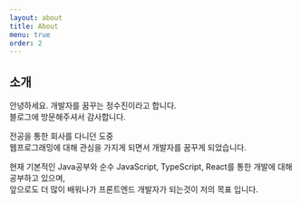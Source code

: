 ```yaml
---
layout: about
title: About
menu: true
order: 2
---
```


## 소개

안녕하세요. 개발자를 꿈꾸는 정수진이라고 합니다.<br>
블로그에 방문해주셔서 감사합니다.

전공을 통한 회사를 다니던 도중 <br>
웹프로그래밍에 대해 관심을 가지게 되면서 개발자를 꿈꾸게 되었습니다.

현재 기본적인 Java공부와 순수 JavaScript, TypeScript, React를 통한 개발에 대해 공부하고 있으며,<br>
앞으로도 더 많이 배워나가 프론트엔드 개발자가 되는것이 저의 목표 입니다.
